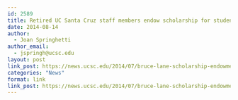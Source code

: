 ```yaml
---
id: 2589
title: Retired UC Santa Cruz staff members endow scholarship for student veterans
date: 2014-08-14
author:
  - Joan Springhetti
author_email:
  - jspringh@ucsc.edu
layout: post
link_post: https://news.ucsc.edu/2014/07/bruce-lane-scholarship-endowment-success.html
categories: "News"
format: link
link_post: https://news.ucsc.edu/2014/07/bruce-lane-scholarship-endowment-success.html
---
```

